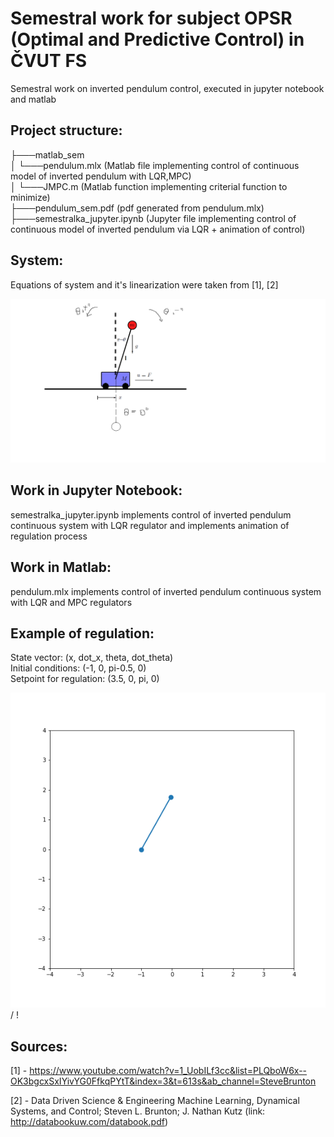 # Semestral work for subject OPSR (Optimal and Predictive Control) in ČVUT FS

Semestral work on inverted pendulum control, executed in jupyter notebook and matlab

## Project structure:<br />

├───matlab_sem<br /> 
│   └───pendulum.mlx (Matlab file implementing control of continuous model of inverted pendulum with LQR,MPC)<br />
│   └───JMPC.m       (Matlab function implementing criterial function to minimize)<br /> 
├───pendulum_sem.pdf            (pdf generated from pendulum.mlx) <br />
├───semestralka_jupyter.ipynb   (Jupyter file implementing control of continuous model of inverted pendulum via LQR + animation of control)<br />


## System:

Equations of system and it's linearization were taken from [1], [2]

![Scheme of system](https://github.com/kipariss1/OPSR_InvertedPendulum/blob/main/steve_burton_model.png?raw=true)

## Work in Jupyter Notebook: 

semestralka_jupyter.ipynb implements control of inverted pendulum continuous system with LQR regulator and implements animation of regulation process

## Work in Matlab: 

pendulum.mlx implements control of inverted pendulum continuous system with LQR and MPC regulators

## Example of regulation:

State vector: (x, dot_x, theta, dot_theta) <br />
Initial conditions: (-1, 0, pi-0.5, 0) <br />
Setpoint for regulation: (3.5, 0, pi, 0) <br />

![LQR regulation](penLQR.gif) / ! [](penLQR.gif)

## Sources: 
[1] - https://www.youtube.com/watch?v=1_UobILf3cc&list=PLQboW6x--OK3bgcxSxIYivYG0FfkqPYtT&index=3&t=613s&ab_channel=SteveBrunton<br />

[2] - Data Driven Science & Engineering Machine Learning, Dynamical Systems, and Control; Steven L. Brunton; J. Nathan Kutz (link: http://databookuw.com/databook.pdf) <br />
